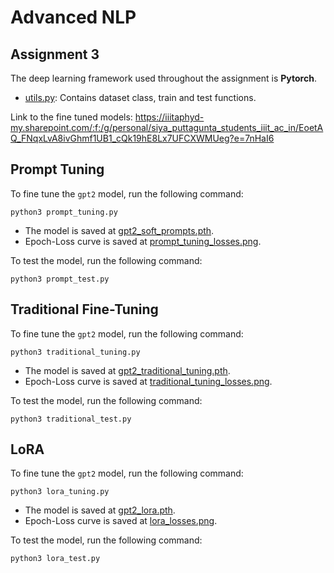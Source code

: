 # Advanced NLP
## Assignment 3

The deep learning framework used throughout the assignment is **Pytorch**. 
- [utils.py](utils.py): Contains dataset class, train and test functions.


Link to the fine tuned models: https://iiitaphyd-my.sharepoint.com/:f:/g/personal/siya_puttagunta_students_iiit_ac_in/EoetAQ_FNqxLvA8ivGhmf1UB1_cQk19hE8Lx7UFCXWMUeg?e=7nHaI6

## Prompt Tuning
To fine tune the `gpt2` model, run the following command:
```
python3 prompt_tuning.py
```
- The model is saved at [gpt2_soft_prompts.pth](gpt2_soft_prompts.pth).
- Epoch-Loss curve is saved at [prompt_tuning_losses.png](prompt_tuning_losses.png).

To test the model, run the following command:
```
python3 prompt_test.py
```

## Traditional Fine-Tuning
To fine tune the `gpt2` model, run the following command:
```
python3 traditional_tuning.py
```
- The model is saved at [gpt2_traditional_tuning.pth](gpt2_traditional_tuning.pth).
- Epoch-Loss curve is saved at [traditional_tuning_losses.png](traditional_tuning_losses.png).

To test the model, run the following command:
```
python3 traditional_test.py
```

## LoRA
To fine tune the `gpt2` model, run the following command:
```
python3 lora_tuning.py
```
- The model is saved at [gpt2_lora.pth](gpt2_lora.pth).
- Epoch-Loss curve is saved at [lora_losses.png](lora_losses.png).

To test the model, run the following command:
```
python3 lora_test.py
```